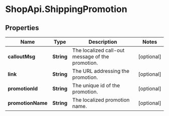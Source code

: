 # ShopApi.ShippingPromotion

## Properties

Name | Type | Description | Notes
------------ | ------------- | ------------- | -------------
**calloutMsg** | **String** | The localized call-out message of the promotion. | [optional] 
**link** | **String** | The URL addressing the promotion. | [optional] 
**promotionId** | **String** | The unique id of the promotion. | [optional] 
**promotionName** | **String** | The localized promotion name. | [optional] 


